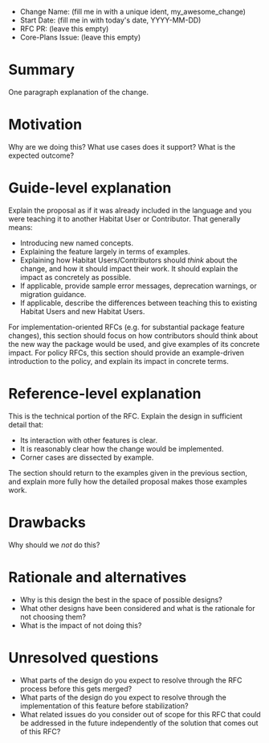- Change Name: (fill me in with a unique ident, my_awesome_change)
- Start Date: (fill me in with today's date, YYYY-MM-DD)
- RFC PR: (leave this empty)
- Core-Plans Issue: (leave this empty)

# Summary
[summary]: #summary

One paragraph explanation of the change.

# Motivation
[motivation]: #motivation

Why are we doing this? What use cases does it support? What is the expected outcome?

# Guide-level explanation
[guide-level-explanation]: #guide-level-explanation

Explain the proposal as if it was already included in the language and you were teaching it to another Habitat User or Contributor. That generally means:

- Introducing new named concepts.
- Explaining the feature largely in terms of examples.
- Explaining how Habitat Users/Contributors should *think* about the change, and how it should impact their work. It should explain the impact as concretely as possible.
- If applicable, provide sample error messages, deprecation warnings, or migration guidance.
- If applicable, describe the differences between teaching this to existing Habitat Users and new Habitat Users.

For implementation-oriented RFCs (e.g. for substantial package feature changes), this section should focus on how  contributors should think about the new way the package would be used, and give examples of its concrete impact. For policy RFCs, this section should provide an example-driven introduction to the policy, and explain its impact in concrete terms.

# Reference-level explanation
[reference-level-explanation]: #reference-level-explanation

This is the technical portion of the RFC. Explain the design in sufficient detail that:

- Its interaction with other features is clear.
- It is reasonably clear how the change would be implemented.
- Corner cases are dissected by example.

The section should return to the examples given in the previous section, and explain more fully how the detailed proposal makes those examples work.

# Drawbacks
[drawbacks]: #drawbacks

Why should we *not* do this?

# Rationale and alternatives
[alternatives]: #alternatives

- Why is this design the best in the space of possible designs?
- What other designs have been considered and what is the rationale for not choosing them?
- What is the impact of not doing this?

# Unresolved questions
[unresolved]: #unresolved-questions

- What parts of the design do you expect to resolve through the RFC process before this gets merged?
- What parts of the design do you expect to resolve through the implementation of this feature before stabilization?
- What related issues do you consider out of scope for this RFC that could be addressed in the future independently of the solution that comes out of this RFC?
